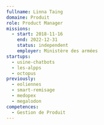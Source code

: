 ```yaml
---
fullname: Linna Taing
domaine: Produit
role: Product Manager
missions:
  - start: 2018-11-16
    end: 2022-12-31
    status: independent
    employer: Ministère des armées
startups:
  - usine-chatbots
  - les-alpps
  - octopus
previously:
  - eoliennes
  - smart-remisage
  - medopex
  - megalodon
competences:
  - Gestion de Produit
---
```

